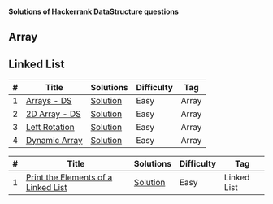 <h4>Solutions of Hackerrank DataStructure questions</h4>
<h2>Array</h2>
<table>
<thead>
<tr>
<th>#</th>
<th>Title</th>
<th>Solutions</th>
<th>Difficulty</th>
<th>Tag</th>
</tr>
</thead>
<tbody>

<tr>
<tr>
<td>1</td>
<td><a href="https://www.hackerrank.com/challenges/arrays-ds/problem" rel="nofollow">Arrays - DS</a></td>
<td><a href="https://github.com/nnatevan/Hackerrank/blob/master/Data%20Structure/Array-DS/src/com/company/Main.java">Solution</a></td>
<td>Easy</td>
<td>Array</td>
</tr>
</tr>

<tr>
<tr>
<td>2</td>
<td><a href="https://www.hackerrank.com/challenges/2d-array/problem" rel="nofollow">2D Array - DS</a></td>
<td><a href="https://github.com/nnatevan/Hackerrank/blob/master/Data%20Structure/Dynamic%20Array/src/com/company/Main.java">Solution</a></td>
<td>Easy</td>
<td>Array</td>
</tr>
</tr>

<tr>
<tr>
<td>3</td>
<td><a href="https://www.hackerrank.com/challenges/array-left-rotation/problem" rel="nofollow">Left Rotation</a></td>
<td><a href="https://github.com/nnatevan/Hackerrank/blob/master/Data%20Structure/Left%20Rotation/src/com/company/Main.java">Solution</a></td>
<td>Easy</td>
<td>Array</td>
</tr>
</tr>

<tr>
<tr>
<td>4</td>
<td><a href="https://www.hackerrank.com/challenges/dynamic-array/problem" rel="nofollow">Dynamic Array</a></td>
<td><a href="https://github.com/nnatevan/Hackerrank/blob/master/Data%20Structure/Dynamic%20Array/src/com/company/Main.java">Solution</a></td>
<td>Easy</td>
<td>Array</td>
</tr>
</tr>




<h2>Linked List</h2>
<table>
<thead>
<tr>
<th>#</th>
<th>Title</th>
<th>Solutions</th>
<th>Difficulty</th>
<th>Tag</th>
</tr>
</thead>
<tbody>

<tr>
<tr>
<td>1</td>
<td><a href="https://www.hackerrank.com/challenges/print-the-elements-of-a-linked-list/problem" rel="nofollow">Print the Elements of a Linked List</a></td>
<td><a href="https://github.com/nnatevan/Hackerrank/blob/master/Data%20Structure/Print%20the%20Elements%20of%20a%20Linked%20List/src/com/company/Main.java">Solution</a></td>
<td>Easy</td>
<td>Linked List</td>
</tr>
</tr>
</table>
